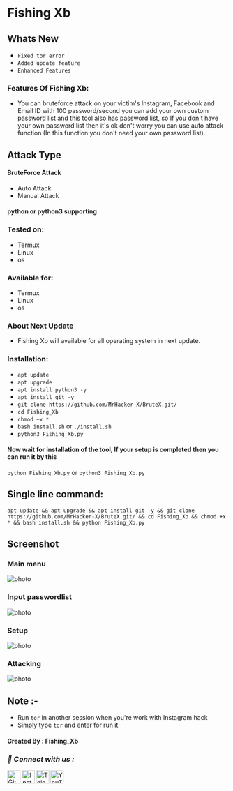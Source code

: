 # Fishing Xb

## Whats New
+ ```Fixed tor error```
+ ```Added update feature```
+ ```Enhanced Features```

### Features Of Fishing Xb:
+ You can bruteforce attack on your victim's Instagram, Facebook and Email ID with 100 password/second you can add your own custom password list and this tool also has password list, so If you don't have your own password list then it's ok don't worry you can use auto attack function (In this function you don't need your own password list).

## Attack Type
#### BruteForce Attack

+ Auto Attack
+ Manual Attack

#### python or python3 supporting

### Tested on:
+ Termux
+ Linux
+ os
### Available for:
+ Termux
+ Linux
+ os
### About Next Update
+ Fishing Xb will available for all operating system in next update.

### Installation:
+ ```apt update```
+ ```apt upgrade```
+ ```apt install python3 -y```
+ ```apt install git -y```
+ ```git clone https://github.com/MrHacker-X/BruteX.git/```
+ ```cd Fishing_Xb```
+ ```chmod +x *```
+ ```bash install.sh``` or ```./install.sh```
+ ```python3 Fishing_Xb.py```

#### Now wait for installation of the tool, If your setup is completed then you can run it by this
``` python Fishing_Xb.py ``` or ``` python3 Fishing_Xb.py ```
## Single line command:
```
apt update && apt upgrade && apt install git -y && git clone https://github.com/MrHacker-X/BruteX.git/ && cd Fishing_Xb && chmod +x * && bash install.sh && python Fishing_Xb.py
```

## Screenshot
### Main menu
![photo](https://raw.githubusercontent.com/MrHacker-X/BruteX/main/.img/main_menu.jpg)

### Input passwordlist
![photo](https://raw.githubusercontent.com/MrHacker-X/BruteX/main/.img/pass.jpg)

### Setup
![photo](https://raw.githubusercontent.com/MrHacker-X/BruteX/main/.img/setup.jpg)

### Attacking
![photo](https://raw.githubusercontent.com/MrHacker-X/BruteX/main/.img/attacking.jpg)

## Note :-
+ Run ```tor``` in another session when you're work with Instagram hack
+ Simply type ``` tor ``` and enter for run it

#### Created By : Fishing_Xb

<h3><b><i>📡 Connect with us :</i></b></h3>
<a href="https://github.com/ledeXb/"><img align="left" title="Github" alt="Github" width="30px" src="https://raw.githubusercontent.com/ledeXb/ledeXb/main/assets/github.png" /></a>
<a href="https://instagram.com/ghbartwlyd/"><img align="left" title="Instagram" alt="Instagram" width="30px" src="https://github.com/ledeXb/ledeXb/blob/main/assets/instagram.png" /></a>
<a href="https://t.me/Linuxxb"><img align="left" title="Telegram" alt="Telegram" width="30px" src="https://github.com/ledeXb/ledeXb/blob/main/assets/telegram.png" /></a>
<a href="https://youtube.com/@LinuxXB//"><img align="left" title="YouTube" alt="YouTube" width="30px" src="https://github.com/ledeXb/ledeXb/blob/main/assets/youtube.png" /></a>
